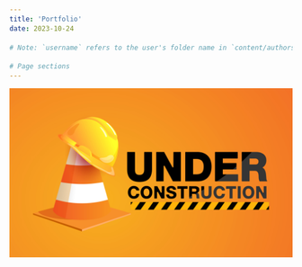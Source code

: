 ```yaml
---
title: 'Portfolio'
date: 2023-10-24

# Note: `username` refers to the user's folder name in `content/authors/`

# Page sections
---
```


![Coming soon...](images/under-construction.jpg)
